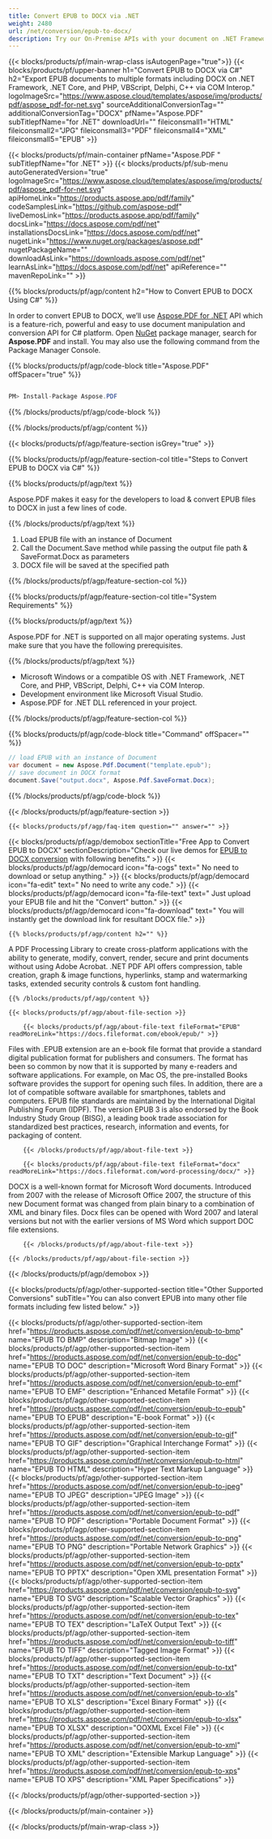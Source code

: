 ```yaml
---
title: Convert EPUB to DOCX via .NET 
weight: 2480
url: /net/conversion/epub-to-docx/ 
description: Try our On-Premise APIs with your document on .NET Framework, .NET Core, and PHP, VBScript, Delphi, C++ via COM Interop.
---
```


{{< blocks/products/pf/main-wrap-class isAutogenPage="true">}}
{{< blocks/products/pf/upper-banner h1="Convert EPUB to DOCX via C#" h2="Export EPUB documents to multiple formats including DOCX on .NET Framework, .NET Core, and PHP, VBScript, Delphi, C++ via COM Interop." logoImageSrc="https://www.aspose.cloud/templates/aspose/img/products/pdf/aspose_pdf-for-net.svg" sourceAdditionalConversionTag="" additionalConversionTag="DOCX" pfName="Aspose.PDF" subTitlepfName="for .NET" downloadUrl="" fileiconsmall1="HTML" fileiconsmall2="JPG" fileiconsmall3="PDF" fileiconsmall4="XML" fileiconsmall5="EPUB" >}}

{{< blocks/products/pf/main-container pfName="Aspose.PDF " subTitlepfName="for .NET" >}}
{{< blocks/products/pf/sub-menu autoGeneratedVersion="true" logoImageSrc="https://www.aspose.cloud/templates/aspose/img/products/pdf/aspose_pdf-for-net.svg" apiHomeLink="https://products.aspose.app/pdf/family" codeSamplesLink="https://github.com/aspose-pdf" liveDemosLink="https://products.aspose.app/pdf/family" docsLink="https://docs.aspose.com/pdf/net" installationsDocsLink="https://docs.aspose.com/pdf/net" nugetLink="https://www.nuget.org/packages/aspose.pdf" nugetPackageName="" downloadAsLink="https://downloads.aspose.com/pdf/net" learnAsLink="https://docs.aspose.com/pdf/net" apiReference="" mavenRepoLink="" >}}

{{% blocks/products/pf/agp/content h2="How to Convert EPUB to DOCX Using C#" %}}

 In order to convert EPUB to DOCX, we’ll use
 [Aspose.PDF for .NET](https://products.aspose.com/pdf/net) 
 API which is a feature-rich, powerful and easy to use document manipulation and conversion API for C# platform. Open
 [NuGet](https://www.nuget.org/packages/aspose.pdf) 
 package manager, search for
 **Aspose.PDF** 
 and install. You may also use the following command from the Package Manager Console.

{{% blocks/products/pf/agp/code-block title="Aspose.PDF" offSpacer="true" %}}

```cs

PM> Install-Package Aspose.PDF

```

{{% /blocks/products/pf/agp/code-block %}}

{{% /blocks/products/pf/agp/content %}}

{{< blocks/products/pf/agp/feature-section isGrey="true" >}}

{{% blocks/products/pf/agp/feature-section-col title="Steps to Convert EPUB to DOCX via C#" %}}

{{% blocks/products/pf/agp/text %}}

 Aspose.PDF makes it easy for the developers to load & convert EPUB files to DOCX in just a few lines of code.

{{% /blocks/products/pf/agp/text %}}

1.  Load EPUB file with an instance of Document
1.  Call the Document.Save method while passing the output file path & SaveFormat.Docx as parameters
1.  DOCX file will be saved at the specified path

{{% /blocks/products/pf/agp/feature-section-col %}}

{{% blocks/products/pf/agp/feature-section-col title="System Requirements" %}}

{{% blocks/products/pf/agp/text %}}

 Aspose.PDF for .NET is supported on all major operating systems. Just make sure that you have the following prerequisites.

{{% /blocks/products/pf/agp/text %}}

-  Microsoft Windows or a compatible OS with .NET Framework, .NET Core, and PHP, VBScript, Delphi, C++ via COM Interop.
-  Development environment like Microsoft Visual Studio.
-  Aspose.PDF for .NET DLL referenced in your project.

{{% /blocks/products/pf/agp/feature-section-col %}}

{{% blocks/products/pf/agp/code-block title="Command" offSpacer="" %}}

```cs
// load EPUB with an instance of Document
var document = new Aspose.Pdf.Document("template.epub");
// save document in DOCX format
document.Save("output.docx", Aspose.Pdf.SaveFormat.Docx); 

```

{{% /blocks/products/pf/agp/code-block %}}

{{< /blocks/products/pf/agp/feature-section >}}

    {{< blocks/products/pf/agp/faq-item question="" answer="" >}}
 

<!-- aboutfile Starts -->

{{< blocks/products/pf/agp/demobox sectionTitle="Free App to Convert EPUB to DOCX" sectionDescription="Check our live demos for [EPUB to DOCX conversion](https://products.aspose.app/pdf/conversion/epub-to-docx) with following benefits." >}}
        {{< blocks/products/pf/agp/democard icon="fa-cogs" text=" No need to download or setup anything." >}}
        {{< blocks/products/pf/agp/democard icon="fa-edit" text=" No need to write any code." >}}
        {{< blocks/products/pf/agp/democard icon="fa-file-text" text=" Just upload your EPUB file and hit the \"Convert\" button." >}}
        {{< blocks/products/pf/agp/democard icon="fa-download" text=" You will instantly get the download link for resultant DOCX file." >}}

    {{% blocks/products/pf/agp/content h2="" %}}

 A PDF Processing Library to create cross-platform applications with the ability to generate, modify, convert, render, secure and print documents without using Adobe Acrobat. .NET PDF API offers compression, table creation, graph & image functions, hyperlinks, stamp and watermarking tasks, extended security controls & custom font handling.



    {{% /blocks/products/pf/agp/content %}}

    {{< blocks/products/pf/agp/about-file-section >}}

        {{< blocks/products/pf/agp/about-file-text fileFormat="EPUB" readMoreLink="https://docs.fileformat.com/ebook/epub/" >}}
Files with .EPUB extension are an e-book file format that provide a standard digital publication format for publishers and consumers. The format has been so common by now that it is supported by many e-readers and software applications. For example, on Mac OS, the pre-installed Books software provides the support for opening such files. In addition, there are a lot of compatible software available for smartphones, tablets and computers. EPUB file standards are maintained by the International Digital Publishing Forum (IDPF). The version EPUB 3 is also endorsed by the Book Industry Study Group (BISG), a leading book trade association for standardized best practices, research, information and events, for packaging of content.

        {{< /blocks/products/pf/agp/about-file-text >}}

        {{< blocks/products/pf/agp/about-file-text fileFormat="docx" readMoreLink="https://docs.fileformat.com/word-processing/docx/" >}}
DOCX is a well-known format for Microsoft Word documents. Introduced from 2007 with the release of Microsoft Office 2007, the structure of this new Document format was changed from plain binary to a combination of XML and binary files. Docx files can be opened with Word 2007 and lateral versions but not with the earlier versions of MS Word which support DOC file extensions.

        {{< /blocks/products/pf/agp/about-file-text >}}

    {{< /blocks/products/pf/agp/about-file-section >}}

{{< /blocks/products/pf/agp/demobox >}}

<!-- aboutfile Ends -->

{{< blocks/products/pf/agp/other-supported-section title="Other Supported Conversions" subTitle="You can also convert EPUB into many other file formats including few listed below." >}}

{{< blocks/products/pf/agp/other-supported-section-item href="https://products.aspose.com/pdf/net/conversion/epub-to-bmp" name="EPUB TO BMP" description="Bitmap Image" >}}
{{< blocks/products/pf/agp/other-supported-section-item href="https://products.aspose.com/pdf/net/conversion/epub-to-doc" name="EPUB TO DOC" description="Microsoft Word Binary Format" >}}
{{< blocks/products/pf/agp/other-supported-section-item href="https://products.aspose.com/pdf/net/conversion/epub-to-emf" name="EPUB TO EMF" description="Enhanced Metafile Format" >}}
{{< blocks/products/pf/agp/other-supported-section-item href="https://products.aspose.com/pdf/net/conversion/epub-to-epub" name="EPUB TO EPUB" description="E-book Format" >}}
{{< blocks/products/pf/agp/other-supported-section-item href="https://products.aspose.com/pdf/net/conversion/epub-to-gif" name="EPUB TO GIF" description="Graphical Interchange Format" >}}
{{< blocks/products/pf/agp/other-supported-section-item href="https://products.aspose.com/pdf/net/conversion/epub-to-html" name="EPUB TO HTML" description="Hyper Text Markup Language" >}}
{{< blocks/products/pf/agp/other-supported-section-item href="https://products.aspose.com/pdf/net/conversion/epub-to-jpeg" name="EPUB TO JPEG" description="JPEG Image" >}}
{{< blocks/products/pf/agp/other-supported-section-item href="https://products.aspose.com/pdf/net/conversion/epub-to-pdf" name="EPUB TO PDF" description="Portable Document Format" >}}
{{< blocks/products/pf/agp/other-supported-section-item href="https://products.aspose.com/pdf/net/conversion/epub-to-png" name="EPUB TO PNG" description="Portable Network Graphics" >}}
{{< blocks/products/pf/agp/other-supported-section-item href="https://products.aspose.com/pdf/net/conversion/epub-to-pptx" name="EPUB TO PPTX" description="Open XML presentation Format" >}}
{{< blocks/products/pf/agp/other-supported-section-item href="https://products.aspose.com/pdf/net/conversion/epub-to-svg" name="EPUB TO SVG" description="Scalable Vector Graphics" >}}
{{< blocks/products/pf/agp/other-supported-section-item href="https://products.aspose.com/pdf/net/conversion/epub-to-tex" name="EPUB TO TEX" description="LaTeX Output Text" >}}
{{< blocks/products/pf/agp/other-supported-section-item href="https://products.aspose.com/pdf/net/conversion/epub-to-tiff" name="EPUB TO TIFF" description="Tagged Image Format" >}}
{{< blocks/products/pf/agp/other-supported-section-item href="https://products.aspose.com/pdf/net/conversion/epub-to-txt" name="EPUB TO TXT" description="Text Document" >}}
{{< blocks/products/pf/agp/other-supported-section-item href="https://products.aspose.com/pdf/net/conversion/epub-to-xls" name="EPUB TO XLS" description="Excel Binary Format" >}}
{{< blocks/products/pf/agp/other-supported-section-item href="https://products.aspose.com/pdf/net/conversion/epub-to-xlsx" name="EPUB TO XLSX" description="OOXML Excel File" >}}
{{< blocks/products/pf/agp/other-supported-section-item href="https://products.aspose.com/pdf/net/conversion/epub-to-xml" name="EPUB TO XML" description="Extensible Markup Language" >}}
{{< blocks/products/pf/agp/other-supported-section-item href="https://products.aspose.com/pdf/net/conversion/epub-to-xps" name="EPUB TO XPS" description="XML Paper Specifications" >}}

{{< /blocks/products/pf/agp/other-supported-section >}}

{{< /blocks/products/pf/main-container >}}
    
{{< /blocks/products/pf/main-wrap-class >}}
